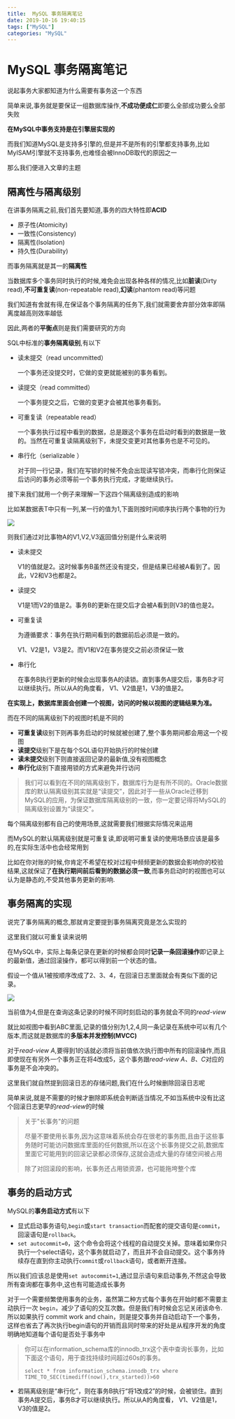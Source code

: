 ```yaml
---
title:  MySQL 事务隔离笔记
date: 2019-10-16 19:40:15
tags: ["MySQL"]
categories: "MySQL"
---
```


# MySQL 事务隔离笔记

说起事务大家都知道为什么需要有事务这一个东西

简单来说,事务就是要保证一组数据库操作,**不成功便成仁**即要么全部成功要么全部失败

**在MySQL中事务支持是在引擎层实现的**

而我们知道MySQL是支持多引擎的,但是并不是所有的引擎都支持事务,比如MyISAM引擎就不支持事务,也难怪会被InnoDB取代的原因之一

那么我们便进入文章的主题

## 隔离性与隔离级别

在讲事务隔离之前,我们首先要知道,事务的四大特性即**ACID**

- 原子性(Atomicity)
- 一致性(Consistency)
- 隔离性(Isolation)
- 持久性(Durability)

而事务隔离就是其一的**隔离性**

当数据库多个事务同时执行的时候,难免会出现各种各样的情况,比如**脏读**(Dirty read),**不可重复读**(non-repeatable read),**幻读**(phantom read)等问题

我们知道有舍就有得,在保证各个事务隔离的任务下,我们就需要舍弃部分效率即隔离度越高则效率越低

因此,两者的**平衡点**则是我们需要研究的方向

SQL中标准的**事务隔离级别**,有以下

- 读未提交（read uncommitted）

  一个事务还没提交时，它做的变更就能被别的事务看到。

- 读提交（read committed）

  一个事务提交之后，它做的变更才会被其他事务看到。

- 可重复读（repeatable read）

  一个事务执行过程中看到的数据，总是跟这个事务在启动时看到的数据是一致的。当然在可重复读隔离级别下，未提交变更对其他事务也是不可见的。

- 串行化（serializable ）

  对于同一行记录，我们在写锁的时候不免会出现读写锁冲突，而串行化则保证后访问的事务必须等前一个事务执行完成，才能继续执行。

接下来我们就用一个例子来理解一下这四个隔离级别造成的影响

比如某数据表T中只有一列,某一行的值为1,下面则按时间顺序执行两个事物的行为

![](https://raw.githubusercontent.com/catwithtudou/photo/master/20191016195108.png)

则我们通过对比事物A的V1,V2,V3返回值分别是什么来说明

- 读未提交

  V1的值就是2。这时候事务B虽然还没有提交，但是结果已经被A看到了。因此，V2和V3也都是2。

- 读提交

  V1是1而V2的值是2。事务B的更新在提交后才会被A看到则V3的值也是2。

- 可重复读

  为遵循要求：事务在执行期间看到的数据前后必须是一致的。

  V1、V2是1，V3是2。而V1和V2在事务提交之前必须保证一致

- 串行化

  在事务B执行更新的时候会出现事务A的读锁。直到事务A提交后，事务B才可以继续执行。所以从A的角度看， V1、V2值是1，V3的值是2。

**在实现上，数据库里面会创建一个视图，访问的时候以视图的逻辑结果为准。**

而在不同的隔离级别下的视图时机是不同的

- **可重复读**级别下则再事务启动的时候就被创建了,整个事务期间都会用这一个视图
- **读提交**级别下是在每个SQL语句开始执行的时候创建
- **读未提交**级别下则直接返回记录的最新值,没有视图概念
- **串行化**级别下直接用锁的方式来避免并行访问

> 我们可以看到在不同的隔离级别下，数据库行为是有所不同的。Oracle数据库的默认隔离级别其实就是“读提交”，因此对于一些从Oracle迁移到MySQL的应用，为保证数据库隔离级别的一致，你一定要记得将MySQL的隔离级别设置为“读提交”。

每个隔离级别都有自己的使用场景,这就需要我们根据实际情况来运用

而MySQL的默认隔离级别就是可重复读,即说明可重复读的使用场景应该是最多的,在实际生活中也会经常用到

比如在你对账的时候,你肯定不希望在校对过程中频频更新的数据会影响你的校验结果,这就保证了**在执行期间前后看到的数据必须一致**,而事务启动时的视图也可以认为是静态的,不受其他事务更新的影响.

## 事务隔离的实现

说完了事务隔离的概念,那就肯定要提到事务隔离究竟是怎么实现的

这里我们就以可重复读来说明

在MySQL中，实际上每条记录在更新的时候都会同时**记录一条回滚操作**即记录上的最新值，通过回滚操作，都可以得到前一个状态的值。

假设一个值从1被按顺序改成了2、3、4，在回滚日志里面就会有类似下面的记录。

![](https://raw.githubusercontent.com/catwithtudou/photo/master/20191016200411.png)

当前值为4,但是在查询这条记录的时候不同时刻启动的事务就会不同的*read-view*

就比如视图中看到ABC里面,记录的值分别为1,2,4,同一条记录在系统中可以有几个版本,而这就是数据库的**多版本并发控制(MVCC)**

对于*read-view A*,要得到1的话就必须将当前值依次执行图中所有的回滚操作,而且即使现在有另外一个事务正在将4改成5，这个事务跟*read-view A、B、C*对应的事务是不会冲突的。

这里我们就自然提到回滚日志的存储问题,我们在什么时候删除回滚日志呢

简单来说,就是不需要的时候才删除即系统会判断适当情况,不如当系统中没有比这个回滚日志更早的*read-view*的时候

> 关于"长事务"的问题
>
> 尽量不要使用长事务,因为这意味着系统会存在很老的事务图,且由于这些事务随时可能访问数据库里面的任何数据,所以在这个长事务提交之前,数据库里面它可能用到的回滚记录都必须保存,这就会造成大量的存储空间被占用
>
> 除了对回滚段的影响，长事务还占用锁资源，也可能拖垮整个库

## 事务的启动方式

MySQL的**事务启动方式**有以下

- 显式启动事务语句,`begin`或`start transaction`而配套的提交语句是`commit`，回滚语句是`rollback`。
- `set autocommit=0`，这个命令会将这个线程的自动提交关掉。意味着如果你只执行一个select语句，这个事务就启动了，而且并不会自动提交。这个事务持续存在直到你主动执行`commit`或`rollback`语句，或者断开连接。

所以我们应该总是使用`set autocommit=1`,通过显示语句来启动事务,不然这会导致所有查询都在事务中,这也有可能造成长事务

对于一个需要频繁使用事务的业务，虽然第二种方式每个事务在开始时都不需要主动执行一次 `begin`，减少了语句的交互次数。但是我们有时候会忘记关闭该命令.所以如果执行 commit work and chain，则是提交事务并自动启动下一个事务，这样也省去了再次执行begin语句的开销而且同时带来的好处是从程序开发的角度明确地知道每个语句是否处于事务中

> 你可以在information_schema库的innodb_trx这个表中查询长事务，比如下面这个语句，用于查找持续时间超过60s的事务。
>
> ```mysql
> select * from information_schema.innodb_trx where TIME_TO_SEC(timediff(now(),trx_started))>60
> ```









- 若隔离级别是“串行化”，则在事务B执行“将1改成2”的时候，会被锁住。直到事务A提交后，事务B才可以继续执行。所以从A的角度看， V1、V2值是1，V3的值是2。